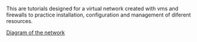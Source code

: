 This are tutorials designed for a virtual network created with vms and firewalls to practice installation, configuration and management of diferent resources.

[Diagram of the network](diagram.png)